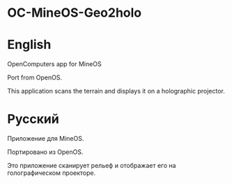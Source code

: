 # OC-MineOS-Geo2holo
# English
OpenComputers app for MineOS

Port from OpenOS.

This application scans the terrain and displays it on a holographic projector.

# Русский
Приложение для MineOS.

Портировано из OpenOS.

Это приложение сканирует рельеф и отображает его на голографическом проекторе.
